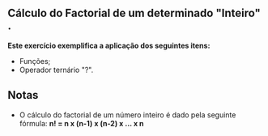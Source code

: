 ## Cálculo do Factorial de um determinado "Inteiro" . 

**Este exercício exemplifica a aplicação dos seguintes itens:**
* Funções;
* Operador ternário "?".

## Notas
* O cálculo do factorial de um número inteiro é dado pela seguinte fórmula: 
                                         **n! = n x (n-1) x (n-2) x ... x n**
